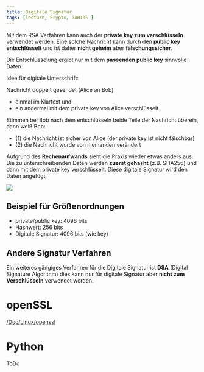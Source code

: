 ```yaml
---
title: Digitale Signatur
tags: [lecture, krypto, 3AHITS ]
---
```


Mit dem RSA Verfahren kann auch der **private key zum verschlüsseln** verwendet werden. Eine solche Nachricht kann durch den **public key entschlüsselt** und ist daher **nicht geheim** aber **fälschungssicher**.

Die Entschlüsselung ergibt nur mit dem **passenden public key** sinnvolle Daten.

Idee für digitale Unterschrift:

Nachricht doppelt gesendet (Alice an Bob)

- einmal im Klartext und 
- ein andermal mit dem private key von Alice verschlüsselt

Stimmen bei Bob nach dem entschlüsseln beide Teile der Nachricht überein, dann weiß Bob:

- (1) die Nachricht ist sicher von Alice (der private key ist nicht fälschbar)
- (2) die Nachricht wurde von niemanden verändert

Aufgrund des **Rechenaufwands** sieht die Praxis wieder etwas anders aus. Die zu unterschreibenden Daten werden **zuerst gehasht** (z.B. SHA256) und dann mit dem private key verschlüsselt. Diese digitale Signatur wird den Daten angefügt.

![](fig/Digital_Signature_diagram.png)



## Beispiel für Größenordnungen

- private/public key: 4096 bits
- Hashwert: 256 bits
- Digitale Signatur: 4096 bits (wie key) 




## Andere Signatur Verfahren

Ein weiteres gängiges Verfahren für die Digitale Signatur ist **DSA** (Digital Signature Algorithm) dies kann nur für digitale Signatur aber **nicht zum Verschlüsseln** verwendet werden.



# openSSL

[/Doc/Linux/openssl](/Doc/Linux/openssl#rsa-encryptiondecrytion)



# Python

ToDo
